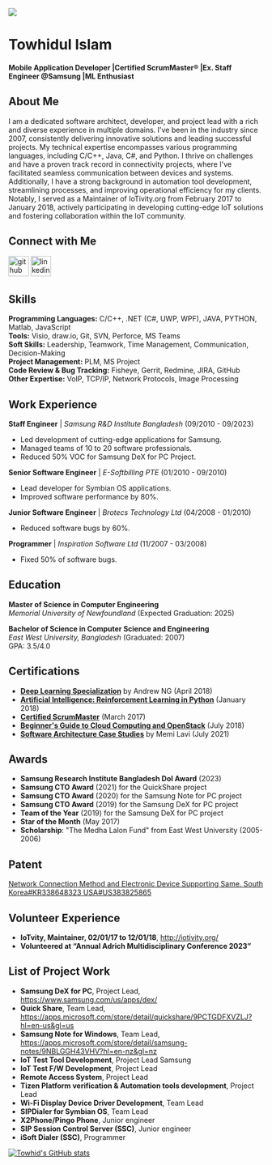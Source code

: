 ![](https://media.licdn.com/dms/image/v2/D4D16AQGpnzSZ4_vTDg/profile-displaybackgroundimage-shrink_350_1400/profile-displaybackgroundimage-shrink_350_1400/0/1698382820695?e=1732147200&v=beta&t=yFuuipIA2V5iduNg8Nzt2EC3eXi_VJ8WOTzkvXeg-5g)

# Towhidul Islam 
#### Mobile Application Developer |Certified ScrumMaster® |Ex. Staff Engineer @Samsung |ML Enthusiast

## About Me
I am a dedicated software architect, developer, and project lead with a rich and diverse experience in multiple domains. I've been in the industry since 2007, consistently delivering innovative solutions and leading successful projects. My technical expertise encompasses various programming languages, including C/C++, Java, C#, and Python. I thrive on challenges and have a proven track record in connectivity projects, where I've facilitated seamless communication between devices and systems. Additionally, I have a strong background in automation tool development, streamlining processes, and improving operational efficiency for my clients. Notably, I served as a Maintainer of IoTivity.org from February 2017 to January 2018, actively participating in developing cutting-edge IoT solutions and fostering collaboration within the IoT community.

## Connect with Me

[<img src='https://cdn.jsdelivr.net/npm/simple-icons@3.0.1/icons/github.svg' alt='github' height='40'>](https://github.com/towhid-mun)  [<img src='https://cdn.jsdelivr.net/npm/simple-icons@3.0.1/icons/linkedin.svg' alt='linkedin' height='40'>](https://www.linkedin.com/in/towhid-islam/)  

## Skills
**Programming Languages:** C/C++, .NET (C#, UWP, WPF), JAVA, PYTHON, Matlab, JavaScript  
**Tools:** Visio, draw.io, Git, SVN, Perforce, MS Teams  
**Soft Skills:** Leadership, Teamwork, Time Management, Communication, Decision-Making  
**Project Management:** PLM, MS Project  
**Code Review & Bug Tracking:** Fisheye, Gerrit, Redmine, JIRA, GitHub  
**Other Expertise:** VoIP, TCP/IP, Network Protocols, Image Processing 


## Work Experience

**Staff Engineer** | *Samsung R&D Institute Bangladesh* (09/2010 - 09/2023)  
- Led development of cutting-edge applications for Samsung.  
- Managed teams of 10 to 20 software professionals.  
- Reduced 50% VOC for Samsung DeX for PC Project.  

**Senior Software Engineer** | *E-Softbilling PTE* (01/2010 - 09/2010)  
- Lead developer for Symbian OS applications.  
- Improved software performance by 80%.

**Junior Software Engineer** | *Brotecs Technology Ltd* (04/2008 - 01/2010)  
- Reduced software bugs by 60%.

**Programmer** | *Inspiration Software Ltd* (11/2007 - 03/2008)  
- Fixed 50% of software bugs.

## Education

**Master of Science in Computer Engineering**  
*Memorial University of Newfoundland* (Expected Graduation: 2025)  

**Bachelor of Science in Computer Science and Engineering**  
*East West University, Bangladesh* (Graduated: 2007)  
GPA: 3.5/4.0

## Certifications

- **[Deep Learning Specialization](https://www.coursera.org/account/accomplishments/specialization/B79FD23JZ7LY)** by Andrew NG (April 2018)  
- **[Artificial Intelligence: Reinforcement Learning in Python](http://ude.my/UC-DP98C2VP)** (January 2018)  
- **[Certified ScrumMaster](http://bcert.me/svlathwzp)** (March 2017)  
- **[Beginner's Guide to Cloud Computing and OpenStack](http://ude.my/UC-E7HQ032D)** (July 2018)  
- **[Software Architecture Case Studies](http://ude.my/UC-3112098b-41eb-4bd8-858b-1ae51149bc47)** by Memi Lavi (July 2021)


## Awards

- **Samsung Research Institute Bangladesh DoI Award** (2023)  
- **Samsung CTO Award** (2021) for the QuickShare project  
- **Samsung CTO Award** (2020) for the Samsung Note for PC project  
- **Samsung CTO Award** (2019) for the Samsung DeX for PC project  
- **Team of the Year** (2019) for the Samsung DeX for PC project  
- **Star of the Month** (May 2017)  
- **Scholarship**: "The Medha Lalon Fund" from East West University (2005-2006) 


## Patent

[Network Connection Method and Electronic Device Supporting Same. South Korea#KR338648323 USA#US383825865 ](https://patentscope.wipo.int/search/en/detail.jsf?docId=KR338648323&_fid=US383825865)

## Volunteer Experience

- **IoTvity, Maintainer, 02/01/17 to 12/01/18**, http://iotivity.org/
- **Volunteered at “Annual Adrich Multidisciplinary Conference 2023”**

## List of Project Work

-	**Samsung DeX for PC**, Project Lead, https://www.samsung.com/us/apps/dex/
-	**Quick Share**, Team Lead, https://apps.microsoft.com/store/detail/quickshare/9PCTGDFXVZLJ?hl=en-us&gl=us
-	**Samsung Note for Windows**, Team Lead, https://apps.microsoft.com/store/detail/samsung-notes/9NBLGGH43VHV?hl=en-nz&gl=nz 
-	**IoT Test Tool Development**, Project Lead Samsung 
-	**IoT Test F/W Development**, Project Lead 
-	**Remote Access System**, Project Lead 
- **Tizen Platform verification & Automation tools development**, Project Lead
-	**Wi-Fi Display Device Driver Development**, Team Lead 
-	**SIPDialer for Symbian OS**, Team Lead 
-	**X2Phone/Pingo Phone**, Junior engineer 
- **SIP Session Control Server (SSC)**, Junior engineer 
- **iSoft Dialer (SSC)**, Programmer


[![Towhid's GitHub stats](https://github-readme-stats.vercel.app/api?username=Towhid-Mun)](https://github.com/Towhid-Mun/github-readme-stats)



<!---
Towhidul-Islam-Mun/Towhidul-Islam-Mun is a ✨ special ✨ repository because its `README.md` (this file) appears on your GitHub profile.
You can click the Preview link to take a look at your changes.
--->
